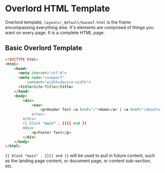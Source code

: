 # Overlord HTML Template

Overlord template, `layouts/_default/baseof.html` is the frame encompassing everything else.  It's elements are comprised of things you want on every page.  It is a complete HTML page.

## Basic Overlord Template

```html
<!DOCTYPE html>
<html>
    <head>
      <meta charset="utf-8">
      <meta name="viewport" 
          content="width=device-width">
      <title>Site-Title</title>
    </head>
    <body>
        <div>
            <nav>
                <p>Header Text <a href="/">Home</a> | <a href="/about>About</a></p>
            </nav>
        </div>
        {{ block "main" . }}{{ end }}
        <div>
            <p>Footer Text</p>
        </div>
    </body>
</html>
```

`{{ block "main" . }}{{ end }}` will be used to pull in future content, such as the landing page content, or document page, or content sub-section, etc.  
